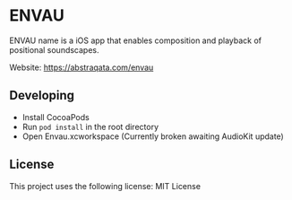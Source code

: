 # ENVAU

ENVAU name is a iOS app that enables composition and playback of positional soundscapes.

Website: https://abstraqata.com/envau


## Developing
* Install CocoaPods
* Run ```pod install``` in the root directory
* Open Envau.xcworkspace (Currently broken awaiting AudioKit update)


## License
This project uses the following license: MIT License
